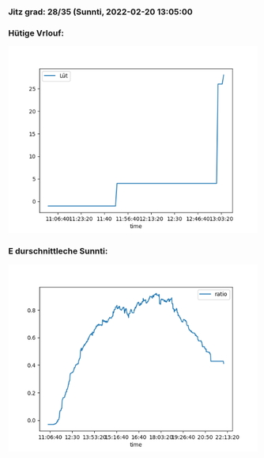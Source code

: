 ### Jitz grad: 28/35 (Sunnti, 2022-02-20 13:05:00

### Hütige Vrlouf:
![Graph](Today.png)

### E durschnittleche Sunnti:
![Graph](Sunnti.png)